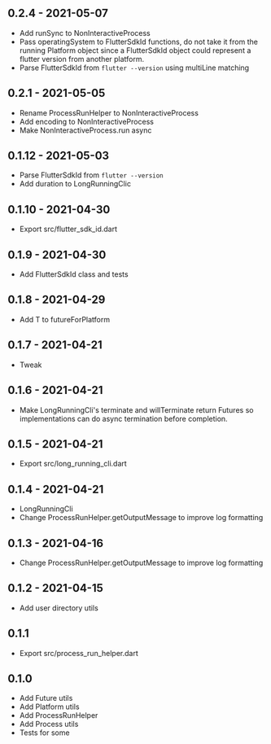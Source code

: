 ## 0.2.4 - 2021-05-07
- Add runSync to NonInteractiveProcess
- Pass operatingSystem to FlutterSdkId functions, do not take it from the 
  running Platform object since a FlutterSdkId object could represent a flutter version
  from another platform.
- Parse FlutterSdkId from `flutter --version` using multiLine matching

## 0.2.1 - 2021-05-05
- Rename ProcessRunHelper to NonInteractiveProcess
- Add encoding to NonInteractiveProcess
- Make NonInteractiveProcess.run async

## 0.1.12 - 2021-05-03
- Parse FlutterSdkId from `flutter --version`
- Add duration to LongRunningClic

## 0.1.10 - 2021-04-30
- Export src/flutter_sdk_id.dart

## 0.1.9 - 2021-04-30
- Add FlutterSdkId class and tests

## 0.1.8 - 2021-04-29
- Add T to futureForPlatform

## 0.1.7 - 2021-04-21
- Tweak

## 0.1.6 - 2021-04-21
- Make LongRunningCli's terminate and willTerminate return Futures so
  implementations can do async termination before completion.

## 0.1.5 - 2021-04-21
- Export src/long_running_cli.dart

## 0.1.4 - 2021-04-21
- LongRunningCli
- Change ProcessRunHelper.getOutputMessage to improve log formatting

## 0.1.3 - 2021-04-16
- Change ProcessRunHelper.getOutputMessage to improve log formatting

## 0.1.2 - 2021-04-15
- Add user directory utils

## 0.1.1
- Export src/process_run_helper.dart

## 0.1.0
- Add Future utils
- Add Platform utils
- Add ProcessRunHelper
- Add Process utils
- Tests for some